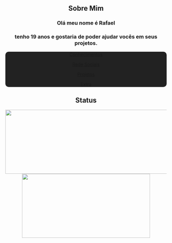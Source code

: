<div align="center">

## Sobre Mim 


### Olá meu nome é Rafael
### tenho 19 anos e gostaria de poder ajudar vocês em seus projetos.

<div align="center" style="background: #222; border-radius: 10px;">  



[Conhecimentos](Conhecimentos.md)

[Rede Sociais](Rede_Sociais.md)

[Projetos](Projetos.md)

[Extra](Bonus.md)

</div>


<h2>Status</h2>

  <img width="600" height="200" src="https://github-readme-stats.vercel.app/api?username=RafaelHenriqu&show_icons=true&theme=vision-friendly-dark">

  <img width="400" height="200" src="https://github-readme-stats.vercel.app/api/top-langs/?username=RafaelHenriqu&size_weight=0.0005&count_weight=0.3&layout=compact&theme=vision-friendly-dark">

</div>

<div id="header" align="center">
  <img src="https://komarev.com/ghpvc/?username=RafaelHenriqu&style=for-the-badge&color=orange" alt=""/>
</div>
